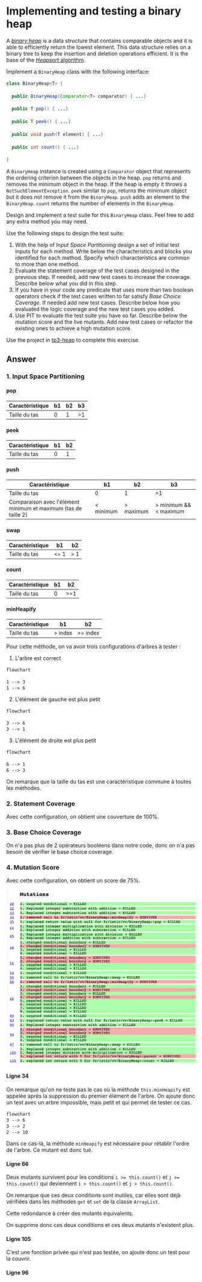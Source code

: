 # Implementing and testing a binary heap

A [*binary heap*](https://en.wikipedia.org/wiki/Binary_heap) is a data structure that contains comparable objects and it
is able to efficiently return the lowest element.
This data structure relies on a binary tree to keep the insertion and deletion operations efficient. It is the base of
the [*Heapsort* algorithm](https://en.wikipedia.org/wiki/Heapsort).

Implement a `BinaryHeap` class with the following interface:

```java
class BinaryHeap<T> {

  public BinaryHeap(Comparator<T> comparator) { ...}

  public T pop() { ...}

  public T peek() { ...}

  public void push(T element) { ...}

  public int count() { ...}

}
```

A `BinaryHeap` instance is created using a `Comparator` object that represents the ordering criterion between the
objects in the heap.
`pop` returns and removes the minimum object in the heap. If the heap is empty it throws a `NotSuchElementException`.
`peek` similar to `pop`, returns the minimum object but it does not remove it from the `BinaryHeap`.
`push` adds an element to the `BinaryHeap`.
`count` returns the number of elements in the `BinaryHeap`.

Design and implement a test suite for this `BinaryHeap` class.
Feel free to add any extra method you may need.

Use the following steps to design the test suite:

1. With the help of *Input Space Partitioning* design a set of initial test inputs for each method. Write below the
   characteristics and blocks you identified for each method. Specify which characteristics are common to more than one
   method.
2. Evaluate the statement coverage of the test cases designed in the previous step. If needed, add new test cases to
   increase the coverage. Describe below what you did in this step.
3. If you have in your code any predicate that uses more than two boolean operators check if the test cases written to
   far satisfy *Base Choice Coverage*. If needed add new test cases. Describe below how you evaluated the logic coverage
   and the new test cases you added.
4. Use PIT to evaluate the test suite you have so far. Describe below the mutation score and the live mutants. Add new
   test cases or refactor the existing ones to achieve a high mutation score.

Use the project in [tp3-heap](../code/tp3-heap) to complete this exercise.

## Answer

### 1. Input Space Partitioning

#### pop

| Caractéristique | b1  | b2  | b3  |
|-----------------|-----|-----|-----|
| Taille du tas   | 0   | 1   | \>1 |

#### peek

| Caractéristique | b1  | b2  |
|-----------------|-----|-----|
| Taille du tas   | 0   | 1   |

#### push

| Caractéristique                                                 | b1        | b2         | b3                      |
|-----------------------------------------------------------------|-----------|------------|-------------------------|
| Taille du tas                                                   | 0         | 1          | \>1                     |
| Comparaison avec l'élément minimum et maximum (tas de taille 2) | < minimum | \> maximum | \> minimum && < maximum |

#### swap

| Caractéristique | b1   | b2   |
|-----------------|------|------|
| Taille du tas   | <= 1 | \> 1 |


#### count

| Caractéristique | b1  | b2   |
|-----------------|-----|------|
| Taille du tas   | 0   | \>=1 |


#### minHeapify

| Caractéristique | b1       | b2        |
|-----------------|----------|-----------|
| Taille du tas   | \> index | \>= index |


Pour cette méthode, on va avoir trois configurations d'arbres à tester :
1. L'arbre est correct
```mermaid
flowchart

1 --> 3
1 --> 6
```
2. L'élément de gauche est plus petit
```mermaid
flowchart

3 --> 6
3 --> 1
```

3. L'élément de droite est plus petit
```mermaid
flowchart

6 --> 1
6 --> 3
```

On remarque que la taille du tas est une caractéristique commune à toutes les méthodes.

### 2. Statement Coverage

Avec cette configuration, on obtient une couverture de 100%.

### 3. Base Choice Coverage

On n'a pas plus de 2 opérateurs booléens dans notre code, donc on n'a pas besoin de vérifier le base choice coverage.

### 4. Mutation Score

Avec cette configuration, on obtient un score de 75%.

![img_2.png](img_2.png)

#### Ligne 34

On remarque qu'on ne teste pas le cas où la méthode `this.minHeapify` est appelée après la suppression du premier élément de l'arbre.
On ajoute donc un test avec un arbre impossible, mais petit et qui permet de tester ce cas.
```mermaid
flowchart
3 --> 6
3 --> 2
2 --> 10
```
Dans ce cas-là, la méthode `minHeapify` est nécessaire pour rétablir l'ordre de l'arbre.
Ce mutant est donc tué.

#### Ligne 66

Deux mutants survivent pour les conditions `i >= this.count()` et `j >= this.count()`
qui deviennent `i > this.count()` et `j > this.count()`.

On remarque que ces deux conditions sont inutiles, car elles sont déjà vérifiées dans les méthodes
`get` et `set` de la classe `ArrayList`.

Cette redondance à créer des mutants équivalents.

On supprime donc ces deux conditions et ces deux mutants n'existent plus.

#### Ligne 105

C'est une fonction privée qui n'est pas testée, on ajoute donc un test pour la couvrir.

#### Ligne 96



